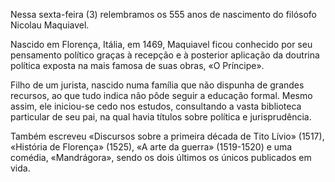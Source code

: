 Nessa sexta-feira (3) relembramos os 555 anos de nascimento do filósofo Nicolau Maquiavel.

Nascido em Florença, Itália, em 1469, Maquiavel ficou conhecido por seu pensamento político graças à recepção e à posterior aplicação da doutrina política exposta na mais famosa de suas obras, «O Príncipe». 

Filho de um jurista, nascido numa família que não dispunha de grandes recursos, ao que tudo indica não pôde seguir a educação formal. Mesmo assim, ele iniciou-se cedo nos estudos, consultando a vasta biblioteca particular de seu pai, na qual havia títulos sobre política e jurisprudência.

Também escreveu «Discursos sobre a primeira década de Tito Lívio» (1517), «História de Florença» (1525), «A arte da guerra» (1519-1520) e uma comédia, «Mandrágora», sendo os dois últimos os únicos publicados em vida.